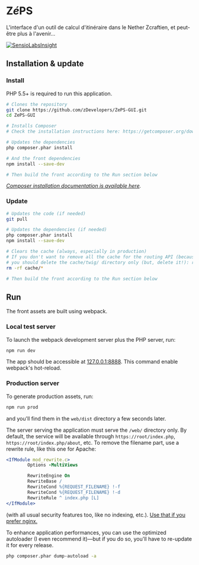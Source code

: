 # Z*é*PS

L'interface d'un outil de calcul d'itinéraire dans le Nether Zcraftien, et peut-être plus à l'avenir...


[![SensioLabsInsight](https://insight.sensiolabs.com/projects/2819b28e-eaa4-4b5f-8b36-71b1d3dd3f1f/big.png)](https://insight.sensiolabs.com/projects/2819b28e-eaa4-4b5f-8b36-71b1d3dd3f1f)


## Installation & update

### Install

PHP 5.5+ is required to run this application.

```bash
# Clones the repository
git clone https://github.com/zDevelopers/ZePS-GUI.git
cd ZePS-GUI

# Installs Composer
# Check the installation instructions here: https://getcomposer.org/download/ (link below).

# Updates the dependencies
php composer.phar install

# And the front dependencies
npm install --save-dev

# Then build the front according to the Run section below
```
*[Composer installation documentation is available here](https://getcomposer.org/download/).*

### Update

```bash
# Updates the code (if needed)
git pull

# Updates the dependencies (if needed)
php composer.phar install
npm install --save-dev

# Clears the cache (always, especially in production)
# If you don't want to remove all the cache for the routing API (because it auto-clears when needed),
# you should delete the cache/twig/ directory only (but, delete it!): rm -rf cache/twig/*
rm -rf cache/*

# Then build the front according to the Run section below
```

## Run

The front assets are built using webpack.

### Local test server

To launch the webpack development server plus the PHP server, run:

```bash
npm run dev
```

The app should be accessible at [127.0.0.1:8888](http://127.0.0.1:8888). This command enable webpack's hot-reload.

### Production server

To generate production assets, run:

```bash
npm run prod
```

and you'll find them in the `web/dist` directory a few seconds later.

The server serving the application must serve the `/web/` directory only.
By default, the service will be available through `https://root/index.php`, `https://root/index.php/about`, etc. To remove the filename part, use a rewrite rule, like this one for Apache:

```apache
<IfModule mod_rewrite.c>
        Options -MultiViews

        RewriteEngine On
        RewriteBase /
        RewriteCond %{REQUEST_FILENAME} !-f
        RewriteCond %{REQUEST_FILENAME} !-d
        RewriteRule ^ index.php [L]
</IfModule>
```

(with all usual security features too, like no indexing, etc.). [Use that if you prefer nginx.](https://silex.symfony.com/doc/2.0/web_servers.html#nginx)

To enhance application performances, you can use the optimized autoloader (I even recommend it)—but if you do so, you'll have to re-update it for every release.

```bash
php composer.phar dump-autoload -a
```
